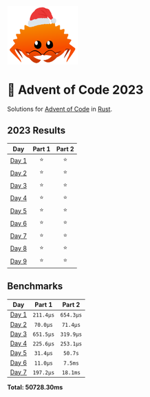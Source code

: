 <img src="./.assets/christmas_ferris.png" width="164">

# 🎄 Advent of Code 2023

Solutions for [Advent of Code](https://adventofcode.com/) in [Rust](https://www.rust-lang.org/).

<!--- advent_readme_stars table --->
## 2023 Results

| Day | Part 1 | Part 2 |
| :---: | :---: | :---: |
| [Day 1](https://adventofcode.com/2023/day/1) | ⭐ | ⭐ |
| [Day 2](https://adventofcode.com/2023/day/2) | ⭐ | ⭐ |
| [Day 3](https://adventofcode.com/2023/day/3) | ⭐ | ⭐ |
| [Day 4](https://adventofcode.com/2023/day/4) | ⭐ | ⭐ |
| [Day 5](https://adventofcode.com/2023/day/5) | ⭐ | ⭐ |
| [Day 6](https://adventofcode.com/2023/day/6) | ⭐ | ⭐ |
| [Day 7](https://adventofcode.com/2023/day/7) | ⭐ | ⭐ |
| [Day 8](https://adventofcode.com/2023/day/8) | ⭐ | ⭐ |
| [Day 9](https://adventofcode.com/2023/day/9) | ⭐ | ⭐ |
<!--- advent_readme_stars table --->

<!--- benchmarking table --->
## Benchmarks

| Day | Part 1 | Part 2 |
| :---: | :---: | :---:  |
| [Day 1](./src/bin/01.rs) | `211.4µs` | `654.3µs` |
| [Day 2](./src/bin/02.rs) | `70.0µs` | `71.4µs` |
| [Day 3](./src/bin/03.rs) | `651.5µs` | `319.9µs` |
| [Day 4](./src/bin/04.rs) | `225.6µs` | `253.1µs` |
| [Day 5](./src/bin/05.rs) | `31.4µs` | `50.7s` |
| [Day 6](./src/bin/06.rs) | `11.0µs` | `7.5ms` |
| [Day 7](./src/bin/07.rs) | `197.2µs` | `18.1ms` |

**Total: 50728.30ms**
<!--- benchmarking table --->
